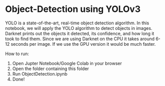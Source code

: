 # Object-Detection using YOLOv3

YOLO is a state-of-the-art, real-time object detection algorithm. In this notebook, we will apply the YOLO algorithm to detect objects in images.
Darknet prints out the objects it detected, its confidence, and how long it took to find them. Since we are using Darknet on the CPU it takes around 6-12 seconds per image. If we use the GPU version it would be much faster.


How to run:

1. Open Jupter Notebook/Google Colab in your browser
2. Open the folder containing this folder
3. Run ObjectDetection.ipynb
4. Done!
